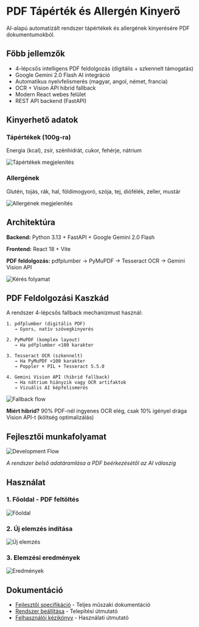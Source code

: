 # PDF Tápérték és Allergén Kinyerő

AI-alapú automatizált rendszer tápértékek és allergének kinyerésére PDF dokumentumokból.

## Főbb jellemzők

- 4-lépcsős intelligens PDF feldolgozás (digitális + szkennelt támogatás)
- Google Gemini 2.0 Flash AI integráció
- Automatikus nyelvfelismerés (magyar, angol, német, francia)
- OCR + Vision API hibrid fallback
- Modern React webes felület
- REST API backend (FastAPI)

## Kinyerhető adatok

### Tápértékek (100g-ra)
Energia (kcal), zsír, szénhidrát, cukor, fehérje, nátrium

![Tápértékek megjelenítés](Docs/nutrition.png)

### Allergének
Glutén, tojás, rák, hal, földimogyoró, szója, tej, diófélék, zeller, mustár

![Allergének megjelenítés](Docs/allergenes.png)

## Architektúra

**Backend:** Python 3.13 + FastAPI + Google Gemini 2.0 Flash

**Frontend:** React 18 + Vite

**PDF feldolgozás:** pdfplumber → PyMuPDF → Tesseract OCR → Gemini Vision API

![Kérés folyamat](Docs/request_flow.png)

## PDF Feldolgozási Kaszkád

A rendszer 4-lépcsős fallback mechanizmust használ:

```
1. pdfplumber (digitális PDF)
   → Gyors, natív szövegkinyerés
   
2. PyMuPDF (komplex layout)
   → Ha pdfplumber <100 karakter
   
3. Tesseract OCR (szkennelt)
   → Ha PyMuPDF <100 karakter
   → Poppler + PIL + Tesseract 5.5.0
   
4. Gemini Vision API (hibrid fallback)
   → Ha nátrium hiányzik vagy OCR artifaktok
   → Vizuális AI képfelismerés
```

![Fallback flow](Docs/fallbackflow.png)

**Miért hibrid?** 90% PDF-nél ingyenes OCR elég, csak 10% igényel drága Vision API-t (költség optimalizálás)

## Fejlesztői munkafolyamat

![Development Flow](Docs/dev_flow.png)

*A rendszer belső adatáramlása a PDF beérkezésétől az AI válaszig*

## Használat

### 1. Főoldal - PDF feltöltés

![Főoldal](Docs/main_page.png)

### 2. Új elemzés indítása

![Új elemzés](Docs/new_analysis.png)

### 3. Elemzési eredmények

![Eredmények](Docs/analysis_result.png)


## Dokumentáció

- [Fejlesztői specifikáció](Docs/Fejlesztoi%20specifikacio.md) - Teljes műszaki dokumentáció
- [Rendszer beállítása](Docs/Rendszer_beallitasa.md) - Telepítési útmutató
- [Felhasználói kézikönyv](Docs/Felhasznaloi_kezikony.md) - Használati útmutató


